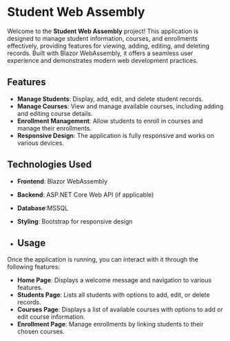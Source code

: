 # Student Web Assembly

Welcome to the **Student Web Assembly** project! This application is designed to manage student information, courses, and enrollments effectively, providing features for viewing, adding, editing, and deleting records. Built with Blazor WebAssembly, it offers a seamless user experience and demonstrates modern web development practices.

## Features

- **Manage Students**: Display, add, edit, and delete student records.
- **Manage Courses**: View and manage available courses, including adding and editing course details.
- **Enrollment Management**: Allow students to enroll in courses and manage their enrollments.
- **Responsive Design**: The application is fully responsive and works on various devices.

## Technologies Used

- **Frontend**: Blazor WebAssembly
- **Backend**: ASP.NET Core Web API (if applicable)
- **Database**:MSSQL 
- **Styling**: Bootstrap for responsive design

- ## Usage

Once the application is running, you can interact with it through the following features:

- **Home Page**: Displays a welcome message and navigation to various features.
- **Students Page**: Lists all students with options to add, edit, or delete records.
- **Courses Page**: Displays a list of available courses with options to add or edit course information.
- **Enrollment Page**: Manage enrollments by linking students to their chosen courses.

